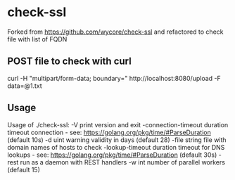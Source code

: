 # check-ssl
Forked from https://github.com/wycore/check-ssl and refactored to check file with list of FQDN 

## POST file to check with curl
curl  -H "multipart/form-data; boundary=" http://localhost:8080/upload -F data=@1.txt

## Usage
Usage of ./check-ssl:
  -V    print version and exit
  -connection-timeout duration
        timeout connection - see: https://golang.org/pkg/time/#ParseDuration (default 10s)
  -d uint
        warning validity in days (default 28)
  -file string
        file with domain names of hosts to check
  -lookup-timeout duration
        timeout for DNS lookups - see: https://golang.org/pkg/time/#ParseDuration (default 30s)
  -rest
        run as a daemon with REST handlers
  -w int
        number of parallel workers (default 15)